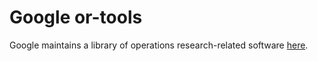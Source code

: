# Google or-tools

Google maintains a library of operations research-related software [here](https://github.com/google/or-tools).

